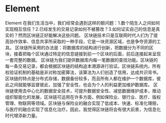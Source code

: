 # Element
Element
  在我们生活当中，我们经常会遇到这样的额问题：1.数个陌生人之间如何实现相互信任？2.已经发生的交易记录如何不被篡改？3.如何证实自己的信息是真实的？然而区块链正好能解决这些问题。
  区块链技术只是互联网时代人们为了提高协作效率、信息共享所采取的一种手段，它是一块资源区域，也是争夺资源的工具。
  区块链所采用的办法是：将数据库的结构进行创新，把数据分为不同的区块，接着把每个区块通过特定的信息链接到前一个区块的后面，前后连接起来呈现一套完整的数据。
  区块链为我们提供数据库内每一笔数据的查找功能。区块链的每一条交易记录，都会根据区块链的结构追本溯源进行验证。区块链系统内，所有权验证机制的基础是非对称加密算法，该算法为人们创造了信用，达成共识背书。
  区块链的特点是分布式存储，数据备份较多，而且所有人都在维护一个数据库，彼此之间就能够监督彼此，加强了安全性，也会为个人的利益更加维护数据库。
  区块链使用去中心化的数据安全技术，可提升数据安全性、减低数据维护成本，推动组织智能化的发展，区块链可运用在许多方面，例如保险业、银行业、医疗、版权管理、物联网等领域。区块链与保险业的融合实现了低成本、快速、标准化理赔，与医疗的融合实现了信息化治疗。因此，我觉得区块链将会有很大前景，为信息化时代增添新力量。
